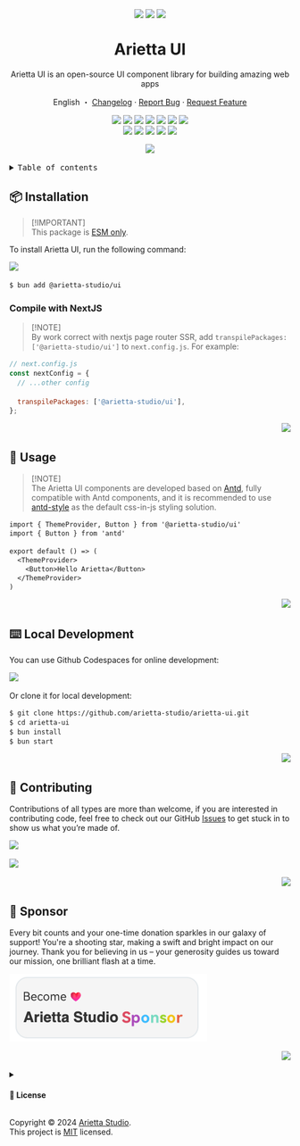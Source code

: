 <a name="readme-top"></a>

<div align="center">

<img height="130" src="https://unpkg.com/@arietta-studio/assets-logo@latest/assets/logo-3d.webp" style="vertical-align: middle;">
<img height="120" src="https://gw.alipayobjects.com/zos/kitchen/qJ3l3EPsdW/split.svg" style="vertical-align: middle;">
<img height="130" src="https://unpkg.com/@arietta-studio/assets-emoji@latest/assets/lollipop.webp" style="vertical-align: middle;">

<h1>Arietta UI</h1>

Arietta UI is an open-source UI component library for building amazing web apps

English ・ [Changelog](./CHANGELOG.md) · [Report Bug][github-issues-link] · [Request Feature][github-issues-link]

<!-- SHIELD GROUP -->

[![][npm-release-shield]][npm-release-link]
[![][vercel-shield]][vercel-link]
[![][discord-shield]][discord-link]
[![][npm-downloads-shield]][npm-downloads-link]
[![][github-releasedate-shield]][github-releasedate-link]
[![][github-action-test-shield]][github-action-test-link]
[![][github-action-release-shield]][github-action-release-link]<br/>
[![][github-contributors-shield]][github-contributors-link]
[![][github-forks-shield]][github-forks-link]
[![][github-stars-shield]][github-stars-link]
[![][github-issues-shield]][github-issues-link]
[![][github-license-shield]][github-license-link]

[![][banner]][vercel-link]

</div>

<details>
<summary><kbd>Table of contents</kbd></summary>

#### TOC

- [📦 Installation](#-installation)
  - [Compile with NextJS](#compile-with-nextjs)
- [🤯 Usage](#-usage)
- [⌨️ Local Development](#️-local-development)
- [🤝 Contributing](#-contributing)
- [🩷 Sponsor](#-sponsor)

####

</details>

## 📦 Installation

> \[!IMPORTANT]\
> This package is [ESM only](https://gist.github.com/sindresorhus/a39789f98801d908bbc7ff3ecc99d99c).

To install Arietta UI, run the following command:

[![][bun-shield]][bun-link]

```bash
$ bun add @arietta-studio/ui
```

### Compile with NextJS

> \[!NOTE]\
> By work correct with nextjs page router SSR, add `transpilePackages: ['@arietta-studio/ui']` to `next.config.js`. For example:

```js
// next.config.js
const nextConfig = {
  // ...other config

  transpilePackages: ['@arietta-studio/ui'],
};
```

<div align="right">

[![][back-to-top]](#readme-top)

</div>

## 🤯 Usage

> \[!NOTE]\
> The Arietta UI components are developed based on [Antd](https://ant.design/components/overview/), fully compatible with Antd components,
> and it is recommended to use [antd-style](https://ant-design.github.io/antd-style/) as the default css-in-js styling solution.

```tsx
import { ThemeProvider, Button } from '@arietta-studio/ui'
import { Button } from 'antd'

export default () => (
  <ThemeProvider>
    <Button>Hello Arietta</Button>
  </ThemeProvider>
)
```

<div align="right">

[![][back-to-top]](#readme-top)

</div>

## ⌨️ Local Development

You can use Github Codespaces for online development:

[![][codespaces-shield]][codespaces-link]

Or clone it for local development:

```bash
$ git clone https://github.com/arietta-studio/arietta-ui.git
$ cd arietta-ui
$ bun install
$ bun start
```

<div align="right">

[![][back-to-top]](#readme-top)

</div>

## 🤝 Contributing

Contributions of all types are more than welcome, if you are interested in contributing code, feel free to check out our GitHub [Issues][github-issues-link] to get stuck in to show us what you’re made of.

[![][pr-welcome-shield]][pr-welcome-link]

[![][contributors-contrib]][contributors-link]

<div align="right">

[![][back-to-top]](#readme-top)

</div>

## 🩷 Sponsor

Every bit counts and your one-time donation sparkles in our galaxy of support! You're a shooting star, making a swift and bright impact on our journey. Thank you for believing in us – your generosity guides us toward our mission, one brilliant flash at a time.

<a href="https://opencollective.com/arietta-studio" target="_blank">
  <picture>
    <source media="(prefers-color-scheme: dark)" srcset="https://github.com/arietta-studio/.github/blob/master/static/sponsor-dark.png?raw=true">
    <img  src="https://github.com/arietta-studio/.github/blob/master/static/sponsor-light.png?raw=true">
  </picture>
</a>

<div align="right">

[![][back-to-top]](#readme-top)

</div>

<details><summary><h4>📝 License</h4></summary>

[![][fossa-license-shield]][fossa-license-link]

</details>

Copyright © 2024 [Arietta Studio][profile-link]. <br />
This project is [MIT](./LICENSE) licensed.

<!-- LINK GROUP -->

[back-to-top]: https://img.shields.io/badge/-BACK_TO_TOP-151515?style=flat-square
[banner]: https://github-production-user-asset-6210df.s3.amazonaws.com/17870709/268452017-960ab8a1-e4b7-4648-beb1-77daf4b6034a.png
[bun-link]: https://bun.sh
[bun-shield]: https://img.shields.io/badge/-speedup%20with%20bun-black?logo=bun&style=for-the-badge
[codespaces-link]: https://codespaces.new/arietta-studio/arietta-ui
[codespaces-shield]: https://github.com/codespaces/badge.svg
[contributors-contrib]: https://contrib.rocks/image?repo=arietta-studio/arietta-ui
[contributors-link]: https://github.com/arietta-studio/arietta-ui/graphs/contributors
[discord-link]: https://discord.gg/
[discord-shield]: https://img.shields.io/discord/{id}?color=5865F2&label=discord&labelColor=black&logo=discord&logoColor=white&style=flat-square
[fossa-license-link]: https://app.fossa.com/projects/git%2Bgithub.com%2Farietta-studio%2Farietta-ui
[fossa-license-shield]: https://app.fossa.com/api/projects/git%2Bgithub.com%2Farietta-studio%2Farietta-ui.svg?type=large
[github-action-release-link]: https://github.com/actions/workflows/arietta-studio/arietta-ui/release.yml
[github-action-release-shield]: https://img.shields.io/github/actions/workflow/status/arietta-studio/arietta-ui/release.yml?label=release&labelColor=black&logo=githubactions&logoColor=white&style=flat-square
[github-action-test-link]: https://github.com/actions/workflows/arietta-studio/arietta-ui/test.yml
[github-action-test-shield]: https://img.shields.io/github/actions/workflow/status/arietta-studio/arietta-ui/test.yml?label=test&labelColor=black&logo=githubactions&logoColor=white&style=flat-square
[github-contributors-link]: https://github.com/arietta-studio/arietta-ui/graphs/contributors
[github-contributors-shield]: https://img.shields.io/github/contributors/arietta-studio/arietta-ui?color=c4f042&labelColor=black&style=flat-square
[github-forks-link]: https://github.com/arietta-studio/arietta-ui/network/members
[github-forks-shield]: https://img.shields.io/github/forks/arietta-studio/arietta-ui?color=8ae8ff&labelColor=black&style=flat-square
[github-issues-link]: https://github.com/arietta-studio/arietta-ui/issues
[github-issues-shield]: https://img.shields.io/github/issues/arietta-studio/arietta-ui?color=ff80eb&labelColor=black&style=flat-square
[github-license-link]: https://github.com/arietta-studio/arietta-ui/blob/master/LICENSE
[github-license-shield]: https://img.shields.io/github/license/arietta-studio/arietta-ui?color=white&labelColor=black&style=flat-square
[github-releasedate-link]: https://github.com/arietta-studio/arietta-ui/releases
[github-releasedate-shield]: https://img.shields.io/github/release-date/arietta-studio/arietta-ui?labelColor=black&style=flat-square
[github-stars-link]: https://github.com/arietta-studio/arietta-ui/network/stargazers
[github-stars-shield]: https://img.shields.io/github/stars/arietta-studio/arietta-ui?color=ffcb47&labelColor=black&style=flat-square
[npm-downloads-link]: https://www.npmjs.com/package/@arietta-studio/ui
[npm-downloads-shield]: https://img.shields.io/npm/dt/@arietta-studio/ui?labelColor=black&style=flat-square
[npm-release-link]: https://www.npmjs.com/package/@arietta-studio/ui
[npm-release-shield]: https://img.shields.io/npm/v/@arietta-studio/ui?color=369eff&labelColor=black&logo=npm&logoColor=white&style=flat-square
[pr-welcome-link]: https://github.com/arietta-studio/arietta-chat/pulls
[pr-welcome-shield]: https://img.shields.io/badge/🤯_pr_welcome-%E2%86%92-ffcb47?labelColor=black&style=for-the-badge
[profile-link]: https://github.com/arietta-studio
[vercel-link]: https://ui.arietta-studio.ai
[vercel-shield]: https://img.shields.io/website?down_message=offline&label=vercel&labelColor=black&logo=vercel&style=flat-square&up_message=online&url=https%3A%2F%2Fui.arietta-studio.ai

